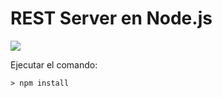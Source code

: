 # REST Server en Node.js

![](https://img.shields.io/badge/version-0.2.1-brightgreen)

Ejecutar el comando:

```
> npm install
```
